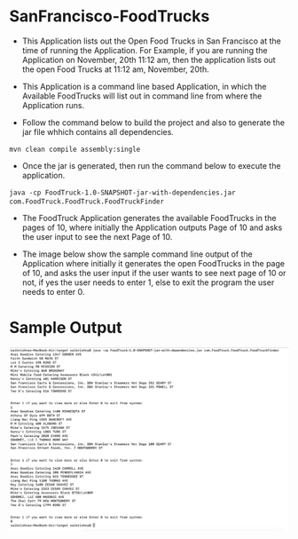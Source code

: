 # SanFrancisco-FoodTrucks

* This Application lists out the Open Food Trucks in San Francisco at the time of running the Application.
For Example, if you are running the Application on November, 20th 11:12 am, then the application lists out the open Food Trucks at 11:12 am, November, 20th.

* This Application is a command line based Application, in which the Available FoodTrucks will list out in command line from where the Application runs.


* Follow the command below to build the project and also to generate the jar file whhich contains all dependencies.

```
mvn clean compile assembly:single

```

* Once the jar is generated, then run the command below to execute the application.

```
java -cp FoodTruck-1.0-SNAPSHOT-jar-with-dependencies.jar com.FoodTruck.FoodTruck.FoodTruckFinder

```

* The FoodTruck Application generates the available FoodTrucks in the pages of 10, where initially the Application outputs Page of 10 and asks the user input to see the next Page of 10.

* The image below show the sample command line output of the Application where initially it generates the open FoodTrucks in the page of 10, and asks the user input if the user wants to see next page of 10 or not, if yes the user needs to enter 1, else to exit the program the user needs to enter 0.

# Sample Output
![Sample Output](https://github.com/jsaikrishna/SanFrancisco-FoodTrucks/blob/master/SampleOutput.png)
